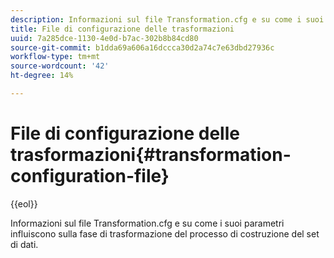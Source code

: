 ```yaml
---
description: Informazioni sul file Transformation.cfg e su come i suoi parametri influiscono sulla fase di trasformazione del processo di costruzione del set di dati.
title: File di configurazione delle trasformazioni
uuid: 7a285dce-1130-4e0d-b7ac-302b8b84cd80
source-git-commit: b1dda69a606a16dccca30d2a74c7e63dbd27936c
workflow-type: tm+mt
source-wordcount: '42'
ht-degree: 14%

---
```



# File di configurazione delle trasformazioni{#transformation-configuration-file}

{{eol}}

Informazioni sul file Transformation.cfg e su come i suoi parametri influiscono sulla fase di trasformazione del processo di costruzione del set di dati.

